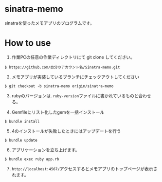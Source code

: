# sinatra-memo

sinatraを使ったメモアプリのプログラムです。

# How to use

1. 作業PCの任意の作業ディレクトリにて git clone してください。
```
$ https://github.com/自分のアカウント名/Sinatra-memo.git
```

2. メモアプリが実装しているブランチにチェックアウトしてください
```
$ git checkout -b sinatra-memo origin/sinatra-memo
```
3. rubyのバージョンは`.ruby-version`ファイルに書かれているものと合わせる。

4. Gemfileにリスト化したgemを一括インストール
```
$ bundle install
```
5. 4のインストールが失敗したときにはアップデートを行う
```
$ bundle update
```
6. アプリケーションを立ち上げます。
```
$ bundle exec ruby app.rb
```
7. `http://localhost:4567/`アクセスするとメモアプリのトップページが表示されます。